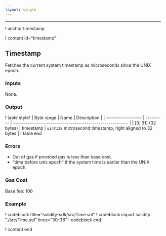 ```yaml
---
layout: single
---
```


---

! anchor timestamp

! content id="timestamp"

## Timestamp

Fetches the current system timestamp as microseconds since the UNIX epoch.


### Inputs

None.

### Output

! table style1
| Byte range         | Name      | Description                                                |
| ------------------ | --------- | ---------------------------------------------------------- |
| [0; 31] (32 bytes) | timestamp | `uint128` microsecond timestamp, right aligned to 32 bytes |
! table end

### Errors

- Out of gas if provided gas is less than base cost.
- "time before unix epoch" if the system time is earlier than the UNIX epoch.

### Gas Cost

Base fee: 100

### Example

! codeblock title="solidity-sdk/src/Time.sol"
! codeblock import solidity "./src/Time.sol" lines="30-38"
! codeblock end

! content end